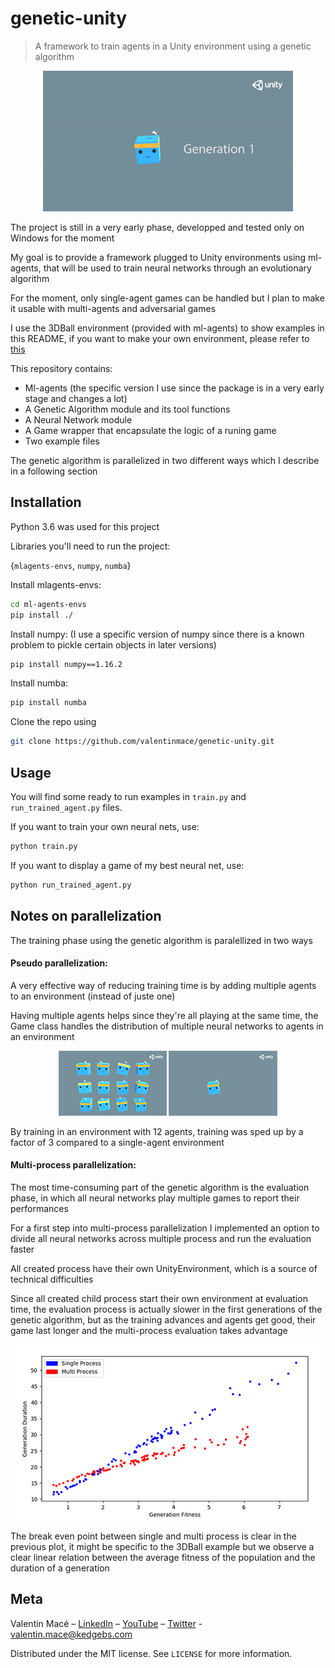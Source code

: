 # genetic-unity
>A framework to train agents in a Unity environment using a genetic algorithm

<p align="center">
  <img src="img/main_animation.gif">
</p>

The project is still in a very early phase, developped and tested only on Windows for the moment

My goal is to provide a framework plugged to Unity environments using ml-agents, that will be used to train neural networks through an evolutionary algorithm

For the moment, only single-agent games can be handled but I plan to make it usable with multi-agents and adversarial games

I use the 3DBall environment (provided with ml-agents) to show examples in this README, if you want to make your own environment, please refer to [this](https://github.com/Unity-Technologies/ml-agents)

This repository contains:
- Ml-agents (the specific version I use since the package is in a very early stage and changes a lot)
- A Genetic Algorithm module and its tool functions
- A Neural Network module
- A Game wrapper that encapsulate the logic of a runing game
- Two example files

The genetic algorithm is parallelized in two different ways which I describe in a following section


## Installation

Python 3.6 was used for this project

Libraries you'll need to run the project:

{``mlagents-envs``, ``numpy``, ``numba``}

Install mlagents-envs:
```sh
cd ml-agents-envs
pip install ./
```

Install numpy:  (I use a specific version of numpy since there is a known problem to pickle certain objects in later versions)
```sh
pip install numpy==1.16.2
```

Install numba:
```sh
pip install numba
```

Clone the repo using

```sh
git clone https://github.com/valentinmace/genetic-unity.git
```

## Usage

You will find some ready to run examples in ``train.py`` and ``run_trained_agent.py`` files.

If you want to train your own neural nets, use:

```sh
python train.py
```

If you want to display a game of my best neural net, use: 
```sh
python run_trained_agent.py
```

## Notes on parallelization

The training phase using the genetic algorithm is paralellized in two ways

#### Pseudo parallelization:

A very effective way of reducing training time is by adding multiple agents to an environment (instead of juste one)

Having multiple agents helps since they're all playing at the same time, the Game class handles the distribution of multiple neural networks to agents in an environment

<p align="center">
  <img src="./img/pseudo_parallelization.png">
</p>

By training in an environment with 12 agents, training was sped up by a factor of 3 compared to a single-agent environment

#### Multi-process parallelization:

The most time-consuming part of the genetic algorithm is the evaluation phase, in which all neural networks play multiple games to report their performances

For a first step into multi-process parallelization I implemented an option to divide all neural networks across multiple process and run the evaluation faster

All created process have their own UnityEnvironment, which is a source of technical difficulties

Since all created child process start their own environment at evaluation time, the evaluation process is actually slower in the first generations of the genetic algorithm, but as the training advances and agents get good, their game last longer and the multi-process evaluation takes advantage

<p align="center">
  <img src="./img/multi_process_parallelization.png">
</p>

The break even point between single and multi process is clear in the previous plot, it might be specific to the 3DBall example but we observe a clear linear relation between the average fitness of the population and the duration of a generation

## Meta

Valentin Macé – [LinkedIn](https://www.linkedin.com/in/valentin-mac%C3%A9-310683165/) – [YouTube](https://www.youtube.com/channel/UCMIW0JKxoxBDM5yiiF17SrA) – [Twitter](https://twitter.com/ValentinMace) - valentin.mace@kedgebs.com

Distributed under the MIT license. See ``LICENSE`` for more information.
